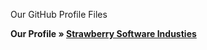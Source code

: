 Our GitHub Profile Files

**Our Profile » [Strawberry Software Industies](https://github.com/Strawberry-Software-Industries)**
